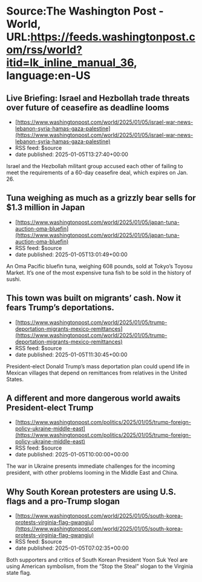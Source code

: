 # Source:The Washington Post - World, URL:https://feeds.washingtonpost.com/rss/world?itid=lk_inline_manual_36, language:en-US

## Live Briefing: Israel and Hezbollah trade threats over future of ceasefire as deadline looms
 - [https://www.washingtonpost.com/world/2025/01/05/israel-war-news-lebanon-syria-hamas-gaza-palestine](https://www.washingtonpost.com/world/2025/01/05/israel-war-news-lebanon-syria-hamas-gaza-palestine)
 - RSS feed: $source
 - date published: 2025-01-05T13:27:40+00:00

Israel and the Hezbollah militant group accused each other of failing to meet the requirements of a 60-day ceasefire deal, which expires on Jan. 26.

## Tuna weighing as much as a grizzly bear sells for $1.3 million in Japan
 - [https://www.washingtonpost.com/world/2025/01/05/japan-tuna-auction-oma-bluefin](https://www.washingtonpost.com/world/2025/01/05/japan-tuna-auction-oma-bluefin)
 - RSS feed: $source
 - date published: 2025-01-05T13:01:49+00:00

An Oma Pacific bluefin tuna, weighing 608 pounds, sold at Tokyo’s Toyosu Market. It’s one of the most expensive tuna fish to be sold in the history of sushi.

## This town was built on migrants’ cash. Now it fears Trump’s deportations.
 - [https://www.washingtonpost.com/world/2025/01/05/trump-deportation-migrants-mexico-remittances](https://www.washingtonpost.com/world/2025/01/05/trump-deportation-migrants-mexico-remittances)
 - RSS feed: $source
 - date published: 2025-01-05T11:30:45+00:00

President-elect Donald Trump’s mass deportation plan could upend life in Mexican villages that depend on remittances from relatives in the United States.

## A different and more dangerous world awaits President-elect Trump
 - [https://www.washingtonpost.com/politics/2025/01/05/trump-foreign-policy-ukraine-middle-east](https://www.washingtonpost.com/politics/2025/01/05/trump-foreign-policy-ukraine-middle-east)
 - RSS feed: $source
 - date published: 2025-01-05T10:00:00+00:00

The war in Ukraine presents immediate challenges for the incoming president, with other problems looming in the Middle East and China.

## Why South Korean protesters are using U.S. flags and a pro-Trump slogan
 - [https://www.washingtonpost.com/world/2025/01/05/south-korea-protests-virginia-flag-gwangju](https://www.washingtonpost.com/world/2025/01/05/south-korea-protests-virginia-flag-gwangju)
 - RSS feed: $source
 - date published: 2025-01-05T07:02:35+00:00

Both supporters and critics of South Korean President Yoon Suk Yeol are using American symbolism, from the “Stop the Steal” slogan to the Virginia state flag.

